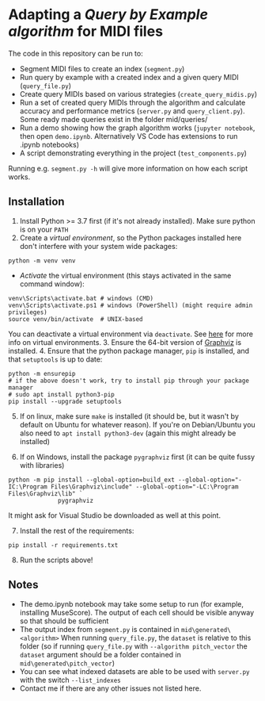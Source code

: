 # Adapting a _Query by Example algorithm_ for MIDI files

The code in this repository can be run to:
- Segment MIDI files to create an index (`segment.py`)
- Run query by example with a created index and a given query MIDI (`query_file.py`)
- Create query MIDIs based on various strategies (`create_query_midis.py`)
- Run a set of created query MIDIs through the algorithm and calculate accuracy and performance metrics (`server.py` 
  and `query_client.py`). Some ready made queries exist in the folder mid/queries/
- Run a demo showing how the graph algorithm works (`jupyter notebook`, then open `demo.ipynb`. 
  Alternatively VS Code has extensions to run .ipynb notebooks)
- A script demonstrating everything in the project (`test_components.py`)
  
Running e.g. `segment.py -h` will give more information on how each script works.

## Installation

1. Install Python >= 3.7 first (if it's not already installed). Make sure python is on your `PATH`
2. Create a *virtual environment*, so the Python packages installed here don't
interfere with your system wide packages:
  
```
python -m venv venv
```
- *Activate* the virtual environment (this stays activated in the same command window):
```
venv\Scripts\activate.bat # windows (CMD)
venv\Scripts\activate.ps1 # windows (PowerShell) (might require admin privileges)
source venv/bin/activate  # UNIX-based
```

You can deactivate a virtual environment via `deactivate`. See [here](https://docs.python.org/3/library/venv.html) for
more info on virtual environments.
3. Ensure the 64-bit version of [Graphviz](https://www.graphviz.org/download/) is installed.
4. Ensure that the python package manager, `pip` is installed, and that `setuptools` is up to date:
```
python -m ensurepip
# if the above doesn't work, try to install pip through your package manager
# sudo apt install python3-pip
pip install --upgrade setuptools
```
5. If on linux, make sure `make` is installed (it should be, but it wasn't
   by default on Ubuntu for whatever reason). If you're on Debian/Ubuntu you 
   also need to `apt install python3-dev` (again this might already be installed)

6. If on Windows, install the package `pygraphviz` first (it can be quite fussy with libraries)
```
python -m pip install --global-option=build_ext --global-option="-IC:\Program Files\Graphviz\include" --global-option="-LC:\Program Files\Graphviz\lib" `
              pygraphviz
```
It might ask for Visual Studio be downloaded as well at this point.
   
7. Install the rest of the requirements:
```
pip install -r requirements.txt
```
8. Run the scripts above!

## Notes

- The demo.ipynb notebook may take some setup to run (for example, installing MuseScore).
The output of each cell should be visible anyway so that should be sufficient
- The output index from `segment.py` is contained in `mid\generated\<algorithm>` When running
`query_file.py`, the `dataset` is relative to this folder (so if running `query_file.py` with `--algorithm pitch_vector`
  the `dataset` argument should be a folder contained in `mid\generated\pitch_vector`)
- You can see what indexed datasets are able to be used with `server.py` with the switch `--list_indexes`
- Contact me if there are any other issues not listed here.